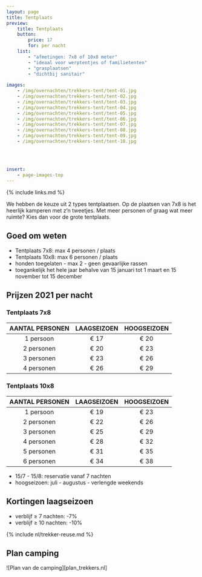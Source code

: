 ```yaml
---
layout: page
title: Tentplaats
preview: 
    title: Tentplaats
    button:
        price: 17
        for: per nacht
    list:
        - "afmetingen: 7x8 of 10x8 meter"
        - "ideaal voor werptentjes of familietenten"
        - "grasplaatsen"
        - "dichtbij sanitair"
                
images:
    - /img/overnachten/trekkers-tent/tent-01.jpg
    - /img/overnachten/trekkers-tent/tent-02.jpg
    - /img/overnachten/trekkers-tent/tent-03.jpg
    - /img/overnachten/trekkers-tent/tent-04.jpg
    - /img/overnachten/trekkers-tent/tent-05.jpg
    - /img/overnachten/trekkers-tent/tent-06.jpg
    - /img/overnachten/trekkers-tent/tent-07.jpg
    - /img/overnachten/trekkers-tent/tent-08.jpg
    - /img/overnachten/trekkers-tent/tent-09.jpg
    - /img/overnachten/trekkers-tent/tent-10.jpg
    
    
    
    
insert:
    - page-images-top
---
```

{% include links.md %}

We hebben de keuze uit 2 types tentplaatsen.  Op de plaatsen van 7x8 is het heerlijk kamperen met  z’n tweetjes. Met meer personen of graag wat meer ruimte? Kies dan voor de grote tentplaats.

## Goed om weten

- Tentplaats 7x8: max 4 personen / plaats 
- Tentplaats 10x8: max 6 personen / plaats
- honden toegelaten - max 2 - geen gevaarlijke rassen
- toegankelijk  het hele jaar behalve van 15 januari tot 1 maart en 15 november tot 15 december


## Prijzen 2021 per nacht

### Tentplaats 7x8
 
AANTAL PERSONEN | LAAGSEIZOEN | HOOGSEIZOEN      
:-------------:|:-----------:|:-----------:|
1 persoon      |€ 17         |€ 20    
2 personen     |€ 20         |€ 23          
3 personen     |€ 23         |€ 26
4 personen     |€ 26         |€ 29    

### Tentplaats 10x8

AANTAL PERSONEN | LAAGSEIZOEN | HOOGSEIZOEN      
:-------------:|:-----------:|:-----------:|
1 persoon      |€ 19         |€ 23     
2 personen     |€ 22         |€ 26          
3 personen     |€ 25         |€ 29
4 personen     |€ 28         |€ 32    
5 personen     |€ 31         |€ 35
6 personen     |€ 34         |€ 38

* 15/7 - 15/8: reservatie vanaf 7 nachten
* hoogseizoen: juli - augustus - verlengde weekends

## Kortingen laagseizoen

- verblijf ≥ 7 nachten: -7%
- verblijf ≥ 10 nachten: -10%

{% include nl/trekker-reuse.md %}


## Plan camping

![Plan van de camping][plan_trekkers.nl]
